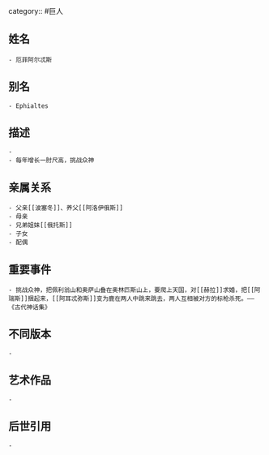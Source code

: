 category:: #巨人
## 姓名
	- 厄菲阿尔忒斯
## 别名
	- Ephialtes
## 描述
	-
	- 每年增长一肘尺高，挑战众神
## 亲属关系
	- 父亲[[波塞冬]]、养父[[阿洛伊俄斯]]
	- 母亲
	- 兄弟姐妹[[俄托斯]]
	- 子女
	- 配偶
## 重要事件
	- 挑战众神，把佩利翁山和奥萨山叠在奥林匹斯山上，要爬上天国，对[[赫拉]]求婚，把[[阿瑞斯]]捆起来，[[阿耳忒弥斯]]变为鹿在两人中跳来跳去，两人互相被对方的标枪杀死。——《古代神话集》
## 不同版本
	-
## 艺术作品
	-
## 后世引用
	-
